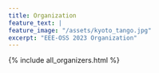 ```yaml
---
title: Organization
feature_text: |
feature_image: "/assets/kyoto_tango.jpg"
excerpt: "EEE-OSS 2023 Organization"
---
```

{% include all_organizers.html %}